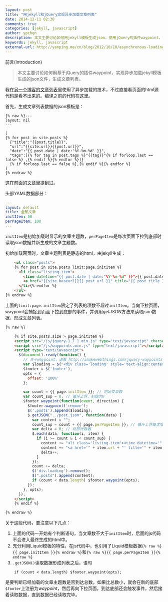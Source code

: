 ```yaml
---
layout: post
title: "用jekyll和jQuery实现异步加载文章列表"
date: 2014-12-11 02:30
comments: true
categories: [jekyll, javascript]
author: ypchen
description: 本文主要讨论如何用jekyll模板生成json，使用jQuery的插件waypoint，实现异步加载文章列表
keywords: jekyll, javascript
external-url: http://yanping.me/cn/blog/2012/10/10/asynchronous-loading-post-list-with-jekyll-and-jQuery/
---
```


前言(Introduction)

> 本文主要讨论如何用基于jQuery的插件waypoint，实现异步加载jekyll模板生成的json文件，生成文章列表。

我在[另一个博客的文章列表](http://art.yanping.me/archives/)里使用了异步加载的技术，不过直接看页面的html源代码是看不出来的。编译之前的代码在[这里](https://github.com/yanping/art/blob/gh-pages/archives/index.html)。

首先，生成文章列表数据的json模板是：

```
{% raw %}---
layout: nil
---

[
{% for post in site.posts %}
  {"title":"{{post.title}}", 
  "url":"{{site.url}}{{post.url}}", 
  "date":"{{ post.date | date:'%Y-%m-%d' }}", 
  "tags":[{% for tag in post.tags %}"{{tag}}"{% if forloop.last == false %} ,{% endif %}{% endfor %}]}
  {% if forloop.last == false %},{% endif %}{% endfor %}
]
{% endraw %}
```

这在前面的[文章](http://chen.yanping.me/cn/blog/2012/04/19/jekyll-with-json/)里提到过。

头部YAML数据部分：

```yaml
---
layout: default
title: 全部文章
initItem: 50
perPageItem: 100
---
```

`initItem`是初始加载时显示的文章主题数，`perPageItem`是每次页面下拉到底部时读取json数据并新生成的文章主题数。

初始加载网页时，文章主题列表是静态的html，由jekyll生成：

```html {% raw %}
	<ul class="posts">
	{% for post in site.posts limit:page.initItem %}
	  <li class="listing-item">
		<time datetime="{{ post.date | date:"%Y-%m-%d" }}">{{ post.date | date:"%Y-%m-%d" }}</time>
		<a href="{{site.baseurl}}{{ post.url }}" title="{{ post.title }}">{{ post.title }}</a>
	  </li>{% endfor %}
	</ul>
{% endraw %}
```

上面的`limit:page.initItem`限定了列表的项数不超过`initItem`。当向下拉页面，waypoint会捕捉到页面下拉到底部的事件，并调用*getJSON*方法来读取json数据，形成文章列表。

<!--more-->

```html
{% raw %}

	{% if site.posts.size > page.initItem %}
	<script src="/js/jquery-1.7.1.min.js" type="text/javascript" charset="utf-8"></script>
	<script src="/js/waypoints.min.js" type="text/javascript"></script>
	<script type="text/javascript">
	  $(document).ready(function() {
		// 关于waypoint，请看 http://imakewebthings.com/jquery-waypoints/
		var $loading = $("<div class='loading' style='text-align:center'><img src='/images/loading.gif'></div>"),
		$footer = $('footer'),
		opts = {
		  offset: '100%'
		};

		var count = {{ page.initItem }}; // 初始文章数
		var count_sup = 0; // 循环上界，初始为0
		$footer.waypoint(function(event, direction) {
		  $footer.waypoint('remove');
		  $('.posts').append($loading);
		  $.getJSON("../post.json", function(data) {
			var content = "";
			count_sup = count + {{ page.perPageItem }}; // 循环上界每次增加page.perPageItem项
			var delta = 0; // 局部计数器
			$.each(data, function(i, item) {
			  if (i >= count & i < count_sup) {
				content += "<li class='listing-item'><time datetime='" + item.date + "'>" + item.date + "</time>";
				content += "<a href='" + item.url + "' title='" + item.title + "'>" + item.title + "</a></li>";
				delta++;
			  }
			});
			count += delta;
			$('div.loading').remove();
			$(".posts").append(content);
			if (count < data.length) $footer.waypoint(opts);
		  });
		}, opts);
	  });
	</script>
	{% endif %}

{% endraw %}
```

关于这段代码，要注意以下几点：

1. 上面的代码一开始有个判断语句，当文章数不大于`initItem`时，后面的js代码不会进入最终生成的html中。
2. 充分利用Liquid模板的特性，在js代码中，也引用了Liquid模板数据`{% raw %}{{ page.initItem }}{% endraw %}`和`{% raw %}{{ page.perPageItem }}{% endraw %}`
3. `.getJSON()`读取数据形成列表之后，语句

```
	if (count < data.length) $footer.waypoint(opts);
```

 是要判断已经加载的文章主题数是否到达总数，如果比总数小，就会在新的底部`$footer`上注册为*waypoint*，然后再向下拉页面，到达底部还会触发事件，然后接着读取数据，直到数据已经读取完毕。
